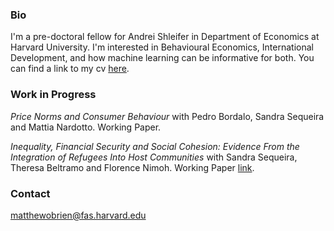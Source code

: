 
### Bio

I'm a pre-doctoral fellow for Andrei Shleifer in Department of Economics at Harvard University. I'm interested in Behavioural Economics, International Development, and how machine learning can be informative for both. You can find a link to my cv <a href="cv.pdf">here</a>.

### Work in Progress

_Price Norms and Consumer Behaviour_ with Pedro Bordalo, Sandra Sequeira and Mattia Nardotto. Working Paper.

_Inequality, Financial Security and Social Cohesion: Evidence
From the Integration of Refugees Into Host Communities_ with Sandra Sequeira, Theresa Beltramo and Florence Nimoh. Working Paper <a href="Financial_Security_and_Socioeconomic_Integration.pdf">link</a>.


### Contact

matthewobrien@fas.harvard.edu

<script src="http://code.jquery.com/jquery-1.4.2.min.js"></script> <script> var x = document.getElementsByClassName("site-footer-credits"); setTimeout(() => { x[0].remove(); }, 10); </script>
